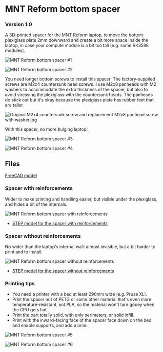# MNT Reform bottom spacer
### Version 1.0

A 3D-printed spacer for the [MNT Reform](https://shop.mntre.com/products/mnt-reform) laptop, to move the bottom plexiglass plate 2mm downward and create a bit more space inside the laptop, in case your compute module is a bit too tall (e.g. some RK3588 modules).

![MNT Reform bottom spacer #1](images/mnt_reform_bottom_spacer1.jpg)

![MNT Reform bottom spacer #2](images/mnt_reform_bottom_spacer2.jpg)

You need longer bottom screws to install this spacer. The factory-supplied screws are M2x4 countersunk head screws. I use M2x8 panheads with M2 washers to accommodate the extra thickness of the spacer, but also to avoid stressing the plexiglass with the countersunk heads. The panheads do stick out but it's okay because the plexiglass plate has rubber feet that are taller.

![Original M2x4 countersunk screw and replacement M2x8 panhead screw with washer.jpg](images/original_M2x4_countersunk_screw_and_replacement_M2x8_panhead_screw_with_washer.jpg)

With this spacer, no more bulging laptop!

![MNT Reform bottom spacer #3](images/mnt_reform_bottom_spacer3.jpg)

![MNT Reform bottom spacer #4](images/mnt_reform_bottom_spacer4.jpg)



## Files

[FreeCAD model](mnt_reform_bottom_spacer.FCStd)

### Spacer with reinforcements

Wider to make printing and handling easier, but visible under the plexiglass, and hides a bit of the internals.

![MNT Reform bottom spacer with reinforcements](images/mnt_reform_bottom_spacer-with_reinforcements.png)

- [STEP model for the spacer with reinforcements](mnt_reform_bottom_spacer-with_reinforcements.step)

### Spacer without reinforcements

No wider than the laptop's internal wall: almost invisible, but a bit harder to print and to install.

![MNT Reform bottom spacer without reinforcements](images/mnt_reform_bottom_spacer-no_reinforcements.png)

- [STEP model for the spacer without reinforcements](mnt_reform_bottom_spacer-no_reinforcements.step)



### Printing tips

- You need a printer with a bed at least 290mm wide (e.g. Prusa XL).
- Print the spacer out of PETG or some other material that's even more temperature-resistant, not PLA, so the material won't turn gooey when the CPU gets hot.
- Print the part totally solid, with only perimeters, or solid infill.
- Print with the inward-facing face of the spacer face down on the bed and enable supports, and add a brim.

![MNT Reform bottom spacer #5](images/mnt_reform_bottom_spacer5.jpg)

![MNT Reform bottom spacer #6](images/mnt_reform_bottom_spacer6.jpg)
